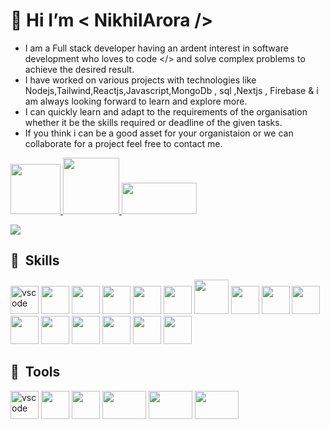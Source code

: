 # 👋 Hi I’m < NikhilArora />
- I am a Full stack developer having an ardent interest in software development who loves to code </> and solve complex problems to achieve the desired result.
- I have worked on various projects with technologies like Nodejs,Tailwind,Reactjs,Javascript,MongoDb , sql ,Nextjs , Firebase & i am always looking forward to learn and explore more.
- I can quickly learn and adapt to the requirements of the organisation whether it be the skills required or deadline of the given tasks. 
- If you think i can be a good asset for your organistaion or we can collaborate for a project feel free to contact me.   

<p align="left" margin="50">
<a href="https://www.linkedin.com/in/nikhilarora6541b91a4/" target="_blank">
    <img src="https://www.vectorlogo.zone/logos/linkedin/linkedin-ar21.svg" width="80"   />         
</a>
<a href="mailto:aroranikhil8184@gmail.com" target="_blank">
    <img src="https://www.vectorlogo.zone/logos/gmail/gmail-ar21.svg" width="90"  />         
</a>



<a href="https://nikhilarora-protfolio.netlify.app/" target="_blank">
    <img src="https://www.seekpng.com/png/detail/838-8389823_portfolio-calligraphy.png" width="120" height="50" />     
</a>
 </p> 


            


![](https://komarev.com/ghpvc/?username=NikhilArora5)


<h2> 🚀 &nbsp;Skills</h2>
<p align="left" margin="50">
  <img src="https://cdn.jsdelivr.net/gh/devicons/devicon/icons/git/git-original-wordmark.svg" alt="vscode" width="45" height="45" margin="50"  />
  <img src="https://cdn.jsdelivr.net/gh/devicons/devicon/icons/nodejs/nodejs-original-wordmark.svg" width="45" height="45" />
  <img src="https://cdn.jsdelivr.net/gh/devicons/devicon/icons/react/react-original-wordmark.svg" width="45" height="45" />
  <img src="https://cdn.jsdelivr.net/gh/devicons/devicon/icons/javascript/javascript-original.svg" width="45" height="45" />
    <img src="https://cdn.jsdelivr.net/gh/devicons/devicon/icons/python/python-original-wordmark.svg" width="45" height="45" />
  <img src="https://cdn.jsdelivr.net/gh/devicons/devicon/icons/mongodb/mongodb-original-wordmark.svg" width="45" height="45" />
  <img src="https://cdn.jsdelivr.net/gh/devicons/devicon/icons/tailwindcss/tailwindcss-original-wordmark.svg" width="55" height="55" />
  <img src="https://cdn.jsdelivr.net/gh/devicons/devicon/icons/socketio/socketio-original-wordmark.svg" width="45" height="45" />
  <img src="https://cdn.jsdelivr.net/gh/devicons/devicon/icons/html5/html5-plain-wordmark.svg" width="45" height="45" />
  <img src="https://cdn.jsdelivr.net/gh/devicons/devicon/icons/bootstrap/bootstrap-original-wordmark.svg" width="45" height="45" />    
  <img src="https://cdn.jsdelivr.net/gh/devicons/devicon/icons/css3/css3-plain-wordmark.svg" width="45" height="45" />    
  <img src="https://cdn.jsdelivr.net/gh/devicons/devicon/icons/linux/linux-original.svg" width="45" height="45" />    
  <img src="https://cdn.jsdelivr.net/gh/devicons/devicon/icons/redux/redux-original.svg" width="45" height="45" /> 
  <img src="https://cdn.jsdelivr.net/gh/devicons/devicon/icons/postgresql/postgresql-original.svg"  width="45" height="45" />
 <img src="https://cdn.jsdelivr.net/gh/devicons/devicon/icons/materialui/materialui-plain.svg"  width="45" height="45" />
 <img src="https://cdn.jsdelivr.net/gh/devicons/devicon/icons/nextjs/nextjs-original-wordmark.svg"  width="45" height="45" />
          
          
          

  </p>    

<h2> 🚀 &nbsp;Tools</h2>
<p align="left">
<img src="https://cdn.jsdelivr.net/gh/devicons/devicon/icons/vscode/vscode-original.svg" alt="vscode" width="45" height="45"/>

<img src="https://cdn.jsdelivr.net/gh/devicons/devicon/icons/jira/jira-original-wordmark.svg" width="45" height="45" />
<img src="https://cdn.jsdelivr.net/gh/devicons/devicon/icons/jenkins/jenkins-original.svg" width="45" height="45" />
<img src="https://www.vectorlogo.zone/logos/getpostman/getpostman-ar21.svg" width="70" height="45" />
<img src="https://cdn.jsdelivr.net/gh/devicons/devicon/icons/filezilla/filezilla-plain.svg" width="70" height="45" />
<img src="https://cdn.jsdelivr.net/gh/devicons/devicon/icons/putty/putty-original.svg" width="70" height="45" />
          
          
          
</p>

<!---
NikhilArora5/NikhilArora5 is a ✨ special ✨ repository because its `README.md` (this file) appears on your GitHub profile.
You can click the Preview link to take a look at your changes.
--->
